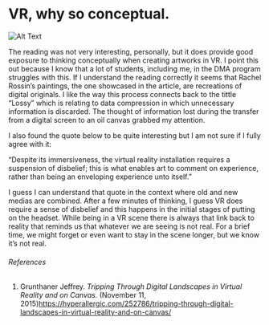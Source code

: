 # VR, why so conceptual. #

![Alt Text](http://gph.is/2oZ6W2T)


The reading was not very interesting, personally, but it does provide good exposure to thinking conceptually when creating artworks in VR. I point this out because I know that a lot of students, including me, in the DMA program struggles with this. If I understand the reading correctly it seems that Rachel Rossin’s paintings, the one showcased in the article, are recreations of digital originals. I like the way this process connects back to the tittle “Lossy” which is relating to data compression in which unnecessary information is discarded. The thought of information lost during the transfer from a digital screen to an oil canvas grabbed my attention. 

I also found the quote below to be quite interesting but I am not sure if I fully agree with it: 

“Despite its immersiveness, the virtual reality installation requires a suspension of disbelief; this is what enables art to comment on experience, rather than being an enveloping experience unto itself.” 

I guess I can understand that quote in the context where old and new medias are combined. After a few minutes of thinking, I guess VR does require a sense of disbelief and this happens in the initial stages of putting on the headset. While being in a VR scene there is always that link back to reality that reminds us that whatever we are seeing is not real. For a brief time, we might forget or even want to stay in the scene longer, but we know it’s not real. 


###### References
1. Grunthaner Jeffrey. *Tripping Through Digital Landscapes in Virtual Reality and on Canvas.* (November 11, 2015)https://hyperallergic.com/252786/tripping-through-digital-landscapes-in-virtual-reality-and-on-canvas/